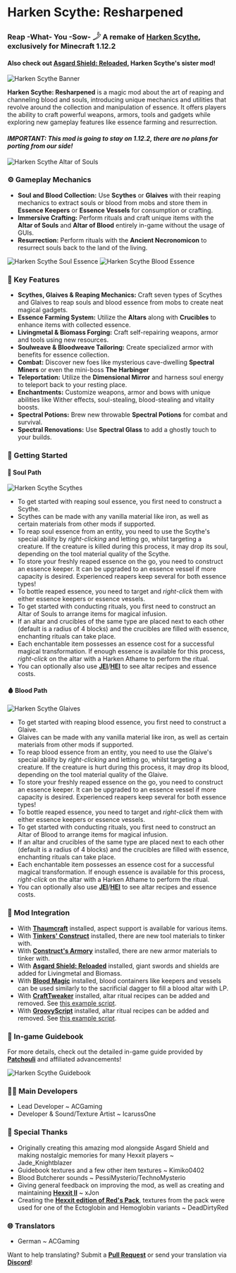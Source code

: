 # Harken Scythe: Resharpened

### Reap -What- You -Sow- 𓌳 A remake of [**Harken Scythe**](https://www.minecraftforum.net/forums/mapping-and-modding-java-edition/minecraft-mods/1286397-harken-scythe-reap-what-you-sow-biomass-blocks-and), exclusively for Minecraft 1.12.2

#### Also check out [**Asgard Shield: Reloaded**](https://www.curseforge.com/minecraft/mc-mods/asgard-shield-reloaded), Harken Scythe's sister mod!

![Harken Scythe Banner](https://raw.githubusercontent.com/Elite-Modding-Team/HarkenScytheResharpened/refs/heads/main/docs/banner.png)

**Harken Scythe: Resharpened** is a magic mod about the art of reaping and channeling blood and souls, introducing unique mechanics and utilities that revolve around the collection and manipulation of essence. It offers players the ability to craft powerful weapons, armors, tools and gadgets while exploring new gameplay features like essence farming and resurrection.

#### _IMPORTANT: This mod is going to stay on 1.12.2, there are no plans for porting from our side!_

![Harken Scythe Altar of Souls](https://raw.githubusercontent.com/Elite-Modding-Team/HarkenScytheResharpened/refs/heads/main/docs/altar.png)

### ⚙️ Gameplay Mechanics

- **Soul and Blood Collection:** Use **Scythes** or **Glaives** with their reaping mechanics to extract souls or blood from mobs and store them in **Essence Keepers** or **Essence Vessels** for consumption or crafting.
- **Immersive Crafting:** Perform rituals and craft unique items with the **Altar of Souls** and **Altar of Blood** entirely in-game without the usage of GUIs.
- **Resurrection:** Perform rituals with the **Ancient Necronomicon** to resurrect souls back to the land of the living.

![Harken Scythe Soul Essence](https://raw.githubusercontent.com/Elite-Modding-Team/HarkenScytheResharpened/refs/heads/main/docs/soul_essence.png)
![Harken Scythe Blood Essence](https://raw.githubusercontent.com/Elite-Modding-Team/HarkenScytheResharpened/refs/heads/main/docs/blood_essence.png)

### 🔑 Key Features

- **Scythes, Glaives & Reaping Mechanics:** Craft seven types of Scythes and Glaives to reap souls and blood essence from mobs to create neat magical gadgets.
- **Essence Farming System:** Utilize the **Altars** along with **Crucibles** to enhance items with collected essence.
- **Livingmetal & Biomass Forging:** Craft self-repairing weapons, armor and tools using new resources.
- **Soulweave & Bloodweave Tailoring:** Create specialized armor with benefits for essence collection.
- **Combat:** Discover new foes like mysterious cave-dwelling **Spectral Miners** or even the mini-boss **The Harbinger**
- **Teleportation:** Utilize the **Dimensional Mirror** and harness soul energy to teleport back to your resting place.
- **Enchantments:** Customize weapons, armor and bows with unique abilities like Wither effects, soul-stealing, blood-stealing and vitality boosts.
- **Spectral Potions:** Brew new throwable **Spectral Potions** for combat and survival.
- **Spectral Renovations:** Use **Spectral Glass** to add a ghostly touch to your builds.

### 🏁 Getting Started

#### 👻 Soul Path

![Harken Scythe Scythes](https://raw.githubusercontent.com/Elite-Modding-Team/HarkenScytheResharpened/refs/heads/main/docs/scythes.png)

- To get started with reaping soul essence, you first need to construct a Scythe.
- Scythes can be made with any vanilla material like iron, as well as certain materials from other mods if supported.
- To reap soul essence from an entity, you need to use the Scythe's special ability by _right-clicking_ and letting go, whilst targeting a creature. If the creature is killed during this process, it may drop its soul, depending on the tool material quality of the Scythe.
- To store your freshly reaped essence on the go, you need to construct an essence keeper. It can be upgraded to an essence vessel if more capacity is desired. Experienced reapers keep several for both essence types!
- To bottle reaped essence, you need to target and _right-click_ them with either essence keepers or essence vessels.
- To get started with conducting rituals, you first need to construct an Altar of Souls to arrange items for magical infusion.
- If an altar and crucibles of the same type are placed next to each other (default is a radius of 4 blocks) and the crucibles are filled with essence, enchanting rituals can take place.
- Each enchantable item possesses an essence cost for a successful magical transformation. If enough essence is available for this process, _right-click_ on the altar with a Harken Athame to perform the ritual.
- You can optionally also use [**JEI**](https://www.curseforge.com/minecraft/mc-mods/jei)/[**HEI**](https://www.curseforge.com/minecraft/mc-mods/had-enough-items) to see altar recipes and essence costs.

#### 🩸 Blood Path

![Harken Scythe Glaives](https://raw.githubusercontent.com/Elite-Modding-Team/HarkenScytheResharpened/refs/heads/main/docs/glaives.png)

- To get started with reaping blood essence, you first need to construct a Glaive.
- Glaives can be made with any vanilla material like iron, as well as certain materials from other mods if supported.
- To reap blood essence from an entity, you need to use the Glaive's special ability by _right-clicking_ and letting go, whilst targeting a creature. If the creature is hurt during this process, it may drop its blood, depending on the tool material quality of the Glaive.
- To store your freshly reaped essence on the go, you need to construct an essence keeper. It can be upgraded to an essence vessel if more capacity is desired. Experienced reapers keep several for both essence types!
- To bottle reaped essence, you need to target and _right-click_ them with either essence keepers or essence vessels.
- To get started with conducting rituals, you first need to construct an Altar of Blood to arrange items for magical infusion.
- If an altar and crucibles of the same type are placed next to each other (default is a radius of 4 blocks) and the crucibles are filled with essence, enchanting rituals can take place.
- Each enchantable item possesses an essence cost for a successful magical transformation. If enough essence is available for this process, _right-click_ on the altar with a Harken Athame to perform the ritual.
- You can optionally also use [**JEI**](https://www.curseforge.com/minecraft/mc-mods/jei)/[**HEI**](https://www.curseforge.com/minecraft/mc-mods/had-enough-items) to see altar recipes and essence costs.

### 🔁 Mod Integration

- With [**Thaumcraft**](https://www.curseforge.com/minecraft/mc-mods/thaumcraft) installed, aspect support is available for various items.
- With [**Tinkers' Construct**](https://www.curseforge.com/minecraft/mc-mods/tinkers-construct) installed, there are new tool materials to tinker with.
- With [**Construct's Armory**](https://www.curseforge.com/minecraft/mc-mods/constructs-armory) installed, there are new armor materials to tinker with.
- With [**Asgard Shield: Reloaded**](https://www.curseforge.com/minecraft/mc-mods/asgard-shield-reloaded) installed, giant swords and shields are added for Livingmetal and Biomass.
- With [**Blood Magic**](https://www.curseforge.com/minecraft/mc-mods/blood-magic) installed, blood containers like keepers and vessels can be used similarly to the sacrificial dagger to fill a blood altar with LP.
- With [**CraftTweaker**](https://www.curseforge.com/minecraft/mc-mods/crafttweaker) installed, altar ritual recipes can be added and removed. See [this example script](https://github.com/Elite-Modding-Team/HarkenScytheResharpened/blob/main/docs/crafttweaker/example.zs).
- With [**GroovyScript**](https://www.curseforge.com/minecraft/mc-mods/groovyscript) installed, altar ritual recipes can be added and removed. See [this example script](https://github.com/Elite-Modding-Team/HarkenScytheResharpened/blob/main/docs/groovyscript/example.groovy).

### 📖 In-game Guidebook

For more details, check out the detailed in-game guide provided by [**Patchouli**](https://www.curseforge.com/minecraft/mc-mods/patchouli-rofl-edition) and affiliated advancements!

![Harken Scythe Guidebook](https://raw.githubusercontent.com/Elite-Modding-Team/HarkenScytheResharpened/refs/heads/main/docs/guidebook.png)

### 👨‍💻 Main Developers

- Lead Developer ~ ACGaming
- Developer & Sound/Texture Artist ~ IcarussOne

### 🙏 Special Thanks

- Originally creating this amazing mod alongside Asgard Shield and making nostalgic memories for many Hexxit players ~ Jade_Knightblazer
- Guidebook textures and a few other item textures ~ Kimiko0402
- Blood Butcherer sounds ~ PessiMysterio/TechnoMysterio
- Giving general feedback on improving the mod, as well as creating and maintaining [**Hexxit II**](https://www.technicpack.net/modpack/hexxit-ii.896745) ~ xJon
- Creating the [**Hexxit edition of Red's Pack**](https://www.planetminecraft.com/texture-pack/reds-pack-hexxit-edition/), textures from the pack were used for one of the Ectoglobin and Hemoglobin variants ~ DeadDirtyRed

### 🌐 Translators

- German ~ ACGaming

Want to help translating? Submit a [**Pull Request**](https://github.com/Elite-Modding-Team/HarkenScythe/pulls) or send your translation via [**Discord**](https://acgam.ing/discord)!